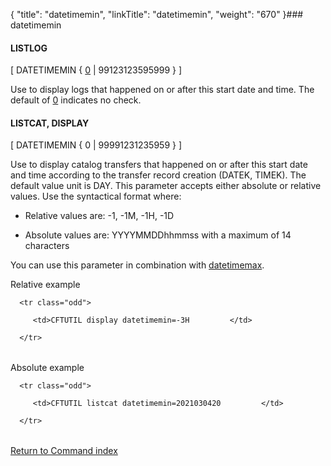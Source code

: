 {
    "title": "datetimemin",
    "linkTitle": "datetimemin",
    "weight": "670"
}### datetimemin

#### LISTLOG

\[ DATETIMEMIN { <u>0</u> | 99123123595999 } \]

Use to display logs that happened on or after this start date and time. The default of <u>0</u> indicates no check.

#### LISTCAT, DISPLAY

\[ DATETIMEMIN { 0 | 99991231235959 } \]

Use to display catalog transfers that happened on or after this start date and time according to the transfer record creation (DATEK, TIMEK). The default value unit is DAY. This parameter accepts either absolute or relative values. Use the syntactical format where:

-   Relative values are: -1, -1M, -1H, -1D
-   Absolute values are: YYYYMMDDhhmmss with a maximum of 14 characters

You can use this parameter in combination with [datetimemax](datetimemax).

Relative example

<table data-cellspacing="0">
   <tbody>
      <tr class="odd">
         <td>CFTUTIL display datetimemin=-3H         </td>
      </tr>
   </tbody>
</table>

Absolute example

<table data-cellspacing="0">
   <tbody>
      <tr class="odd">
         <td>CFTUTIL listcat datetimemin=2021030420         </td>
      </tr>
   </tbody>
</table>

[Return to Command index](../)

